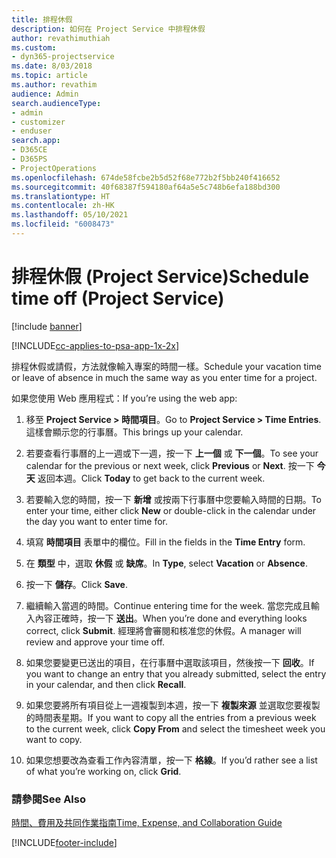 ```yaml
---
title: 排程休假
description: 如何在 Project Service 中排程休假
author: revathimuthiah
ms.custom:
- dyn365-projectservice
ms.date: 8/03/2018
ms.topic: article
ms.author: revathim
audience: Admin
search.audienceType:
- admin
- customizer
- enduser
search.app:
- D365CE
- D365PS
- ProjectOperations
ms.openlocfilehash: 674de58fcbe2b5d52f68e772b2f5bb240f416652
ms.sourcegitcommit: 40f68387f594180af64a5e5c748b6efa188bd300
ms.translationtype: HT
ms.contentlocale: zh-HK
ms.lasthandoff: 05/10/2021
ms.locfileid: "6008473"
---
```

# <a name="schedule-time-off-project-service"></a><span data-ttu-id="72a30-103">排程休假 (Project Service)</span><span class="sxs-lookup"><span data-stu-id="72a30-103">Schedule time off (Project Service)</span></span>

[!include [banner](../includes/psa-now-project-operations.md)]

[!INCLUDE[cc-applies-to-psa-app-1x-2x](../includes/cc-applies-to-psa-app-1x-2x.md)]

<span data-ttu-id="72a30-104">排程休假或請假，方法就像輸入專案的時間一樣。</span><span class="sxs-lookup"><span data-stu-id="72a30-104">Schedule your vacation time or leave of absence in much the same way as you enter time for a project.</span></span>  
  
 <span data-ttu-id="72a30-105">如果您使用 Web 應用程式：</span><span class="sxs-lookup"><span data-stu-id="72a30-105">If you’re using the web app:</span></span>  
  
1.  <span data-ttu-id="72a30-106">移至 **Project Service > 時間項目**。</span><span class="sxs-lookup"><span data-stu-id="72a30-106">Go to **Project Service > Time Entries**.</span></span> <span data-ttu-id="72a30-107">這樣會顯示您的行事曆。</span><span class="sxs-lookup"><span data-stu-id="72a30-107">This brings up your calendar.</span></span>  
  
2.  <span data-ttu-id="72a30-108">若要查看行事曆的上一週或下一週，按一下 **上一個** 或 **下一個**。</span><span class="sxs-lookup"><span data-stu-id="72a30-108">To see your calendar for the previous or next week, click **Previous** or **Next**.</span></span> <span data-ttu-id="72a30-109">按一下 **今天** 返回本週。</span><span class="sxs-lookup"><span data-stu-id="72a30-109">Click **Today** to get back to the current week.</span></span>  
  
3.  <span data-ttu-id="72a30-110">若要輸入您的時間，按一下 **新增** 或按兩下行事曆中您要輸入時間的日期。</span><span class="sxs-lookup"><span data-stu-id="72a30-110">To enter your time, either click **New** or double-click in the calendar under the day you want to enter time for.</span></span>  
  
4.  <span data-ttu-id="72a30-111">填寫 **時間項目** 表單中的欄位。</span><span class="sxs-lookup"><span data-stu-id="72a30-111">Fill in the fields in the **Time Entry** form.</span></span>  
  
5.  <span data-ttu-id="72a30-112">在 **類型** 中，選取 **休假** 或 **缺席**。</span><span class="sxs-lookup"><span data-stu-id="72a30-112">In **Type**, select **Vacation** or **Absence**.</span></span>  
  
6.  <span data-ttu-id="72a30-113">按一下 **儲存**。</span><span class="sxs-lookup"><span data-stu-id="72a30-113">Click **Save**.</span></span>  
  
7.  <span data-ttu-id="72a30-114">繼續輸入當週的時間。</span><span class="sxs-lookup"><span data-stu-id="72a30-114">Continue entering time for the week.</span></span> <span data-ttu-id="72a30-115">當您完成且輸入內容正確時，按一下 **送出**。</span><span class="sxs-lookup"><span data-stu-id="72a30-115">When you’re done and everything looks correct, click **Submit**.</span></span> <span data-ttu-id="72a30-116">經理將會審閱和核准您的休假。</span><span class="sxs-lookup"><span data-stu-id="72a30-116">A manager will review and approve your time off.</span></span>  
  
8.  <span data-ttu-id="72a30-117">如果您要變更已送出的項目，在行事曆中選取該項目，然後按一下 **回收**。</span><span class="sxs-lookup"><span data-stu-id="72a30-117">If you want to change an entry that you already submitted, select the entry in your calendar, and then click **Recall**.</span></span>  
  
9. <span data-ttu-id="72a30-118">如果您要將所有項目從上一週複製到本週，按一下 **複製來源** 並選取您要複製的時間表星期。</span><span class="sxs-lookup"><span data-stu-id="72a30-118">If you want to copy all the entries from a previous week to the current week, click **Copy From** and select the timesheet week you want to copy.</span></span>  
  
10. <span data-ttu-id="72a30-119">如果您想要改為查看工作內容清單，按一下 **格線**。</span><span class="sxs-lookup"><span data-stu-id="72a30-119">If you’d rather see a list of what you’re working on, click **Grid**.</span></span>  
  
### <a name="see-also"></a><span data-ttu-id="72a30-120">請參閱</span><span class="sxs-lookup"><span data-stu-id="72a30-120">See Also</span></span>  
 [<span data-ttu-id="72a30-121">時間、費用及共同作業指南</span><span class="sxs-lookup"><span data-stu-id="72a30-121">Time, Expense, and Collaboration Guide</span></span>](../psa/time-expense-collaboration-guide.md)


[!INCLUDE[footer-include](../includes/footer-banner.md)]
